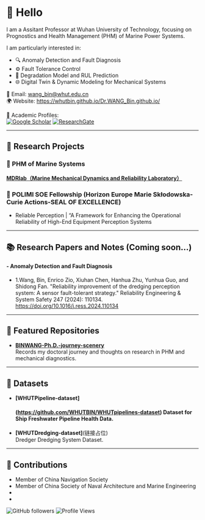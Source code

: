 

# 👋 Hello

I am a Assitant Professor at Wuhan University of Technology, focusing on Prognostics and Health Management (PHM) of Marine Power Systems.

I am particularly interested in:

- 🔍 Anomaly Detection and Fault Diagnosis  
- ⚙️ Fault Tolerance Control  
- 🧠 Degradation Model and RUL Prediction  
- 🌐 Digital Twin & Dynamic Modeling for Mechanical Systems

📧 Email: wang_bin@whut.edu.cn  
🌍 Website: https://whutbin.github.io/Dr.WANG_Bin.github.io/


🔗 Academic Profiles:  
[![Google Scholar](https://img.shields.io/badge/Google%20Scholar-4285F4?style=flat&logo=google-scholar&logoColor=white)](https://scholar.google.com/citations?user=[YOUR_ID_HERE](https://scholar.google.com/citations?user=qZyYl8MAAAAJ&hl=en))    
[![ResearchGate](https://img.shields.io/badge/ResearchGate-00CCBB?style=flat&logo=ResearchGate&logoColor=white)](https://www.researchgate.net/profile/[https://www.researchgate.net/profile/Bin-Wang-wangbin?ev=prf_overview](https://www.researchgate.net/profile/Bin-Wang-wangbin?ev=hdr_xprf))


---

## 📘 Research Projects

### 🔬 PHM of Marine Systems
 [**MDRlab（Marine Mechanical Dynamics and Reliability Laboratory）**](https://whutbin.github.io/M-DR-Lab.github.io/)  

### 🔬 POLIMI SOE Fellowship (Horizon Europe Marie Skłodowska-Curie Actions-SEAL OF EXCELLENCE)
     
   -  Reliable Perception | “A Framework for Enhancing the Operational Reliability of High-End Equipment Perception Systems


---

## 📚 Research Papers and Notes (Coming soon...)

#### - Anomaly Detection and Fault Diagnosis 
- 1.Wang, Bin, Enrico Zio, Xiuhan Chen, Hanhua Zhu, Yunhua Guo, and Shidong Fan. "Reliability improvement of the dredging perception system: A sensor fault-tolerant strategy." Reliability Engineering & System Safety 247 (2024): 110134. https://doi.org/10.1016/j.ress.2024.110134 


---
## 📂 Featured Repositories

- [**BINWANG-Ph.D.-journey-scenery**](https://github.com/WHUTBIN/BINWANG-Ph.D.-journey-scenery)  
  Records my doctoral journey and thoughts on research in PHM and mechanical diagnostics.

---

## 🧪 Datasets

- **[WHUTPipeline-dataset]**
     #### (https://github.com/WHUTBIN/WHUTpipelines-dataset) Dataset for Ship Freshwater Pipeline Health Data.

- **[WHUTDredging-dataset]**(链接占位)  
 Dredger Dredging System Dataset.

---

## 🎯 Contributions

- Member of China Navigation Society
- Member of China Society of Naval Architecture and Marine Engineering
- 
- 

![GitHub followers](https://img.shields.io/github/followers/WHUTBIN?style=social)
![Profile Views](https://komarev.com/ghpvc/?username=WHUTBIN&color=blue)
